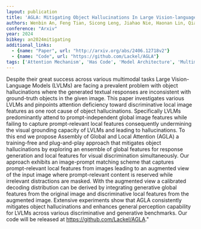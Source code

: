 ```yaml
---
layout: publication
title: 'AGLA: Mitigating Object Hallucinations In Large Vision-language Models With Assembly Of Global And Local Attention'
authors: Wenbin An, Feng Tian, Sicong Leng, Jiahao Nie, Haonan Lin, Qianying Wang, Guang Dai, Ping Chen, Shijian Lu
conference: "Arxiv"
year: 2024
bibkey: an2024mitigating
additional_links:
  - {name: "Paper", url: "http://arxiv.org/abs/2406.12718v2"}
  - {name: "Code", url: "https://github.com/Lackel/AGLA"}
tags: ['Attention Mechanism', 'Has Code', 'Model Architecture', 'Multimodal Models', 'Prompting', 'Training Techniques']
---
```

Despite their great success across various multimodal tasks Large Vision-Language Models (LVLMs) are facing a prevalent problem with object hallucinations where the generated textual responses are inconsistent with ground-truth objects in the given image. This paper investigates various LVLMs and pinpoints attention deficiency toward discriminative local image features as one root cause of object hallucinations. Specifically LVLMs predominantly attend to prompt-independent global image features while failing to capture prompt-relevant local features consequently undermining the visual grounding capacity of LVLMs and leading to hallucinations. To this end we propose Assembly of Global and Local Attention (AGLA) a training-free and plug-and-play approach that mitigates object hallucinations by exploring an ensemble of global features for response generation and local features for visual discrimination simultaneously. Our approach exhibits an image-prompt matching scheme that captures prompt-relevant local features from images leading to an augmented view of the input image where prompt-relevant content is reserved while irrelevant distractions are masked. With the augmented view a calibrated decoding distribution can be derived by integrating generative global features from the original image and discriminative local features from the augmented image. Extensive experiments show that AGLA consistently mitigates object hallucinations and enhances general perception capability for LVLMs across various discriminative and generative benchmarks. Our code will be released at https://github.com/Lackel/AGLA."
